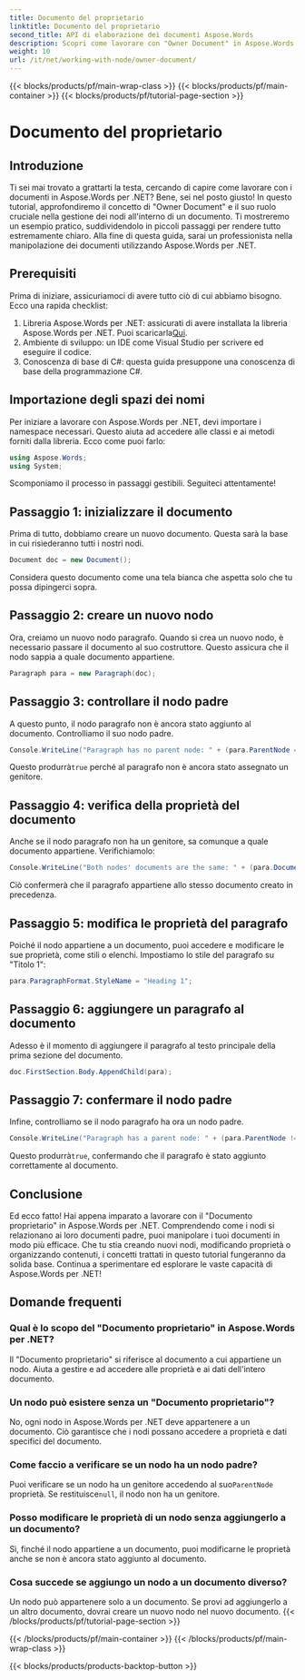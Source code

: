 ```yaml
---
title: Documento del proprietario
linktitle: Documento del proprietario
second_title: API di elaborazione dei documenti Aspose.Words
description: Scopri come lavorare con "Owner Document" in Aspose.Words per .NET. Questa guida passo passo riguarda la creazione e la manipolazione di nodi all'interno di un documento.
weight: 10
url: /it/net/working-with-node/owner-document/
---
```


{{< blocks/products/pf/main-wrap-class >}}
{{< blocks/products/pf/main-container >}}
{{< blocks/products/pf/tutorial-page-section >}}

# Documento del proprietario

## Introduzione

Ti sei mai trovato a grattarti la testa, cercando di capire come lavorare con i documenti in Aspose.Words per .NET? Bene, sei nel posto giusto! In questo tutorial, approfondiremo il concetto di "Owner Document" e il suo ruolo cruciale nella gestione dei nodi all'interno di un documento. Ti mostreremo un esempio pratico, suddividendolo in piccoli passaggi per rendere tutto estremamente chiaro. Alla fine di questa guida, sarai un professionista nella manipolazione dei documenti utilizzando Aspose.Words per .NET.

## Prerequisiti

Prima di iniziare, assicuriamoci di avere tutto ciò di cui abbiamo bisogno. Ecco una rapida checklist:

1.  Libreria Aspose.Words per .NET: assicurati di avere installata la libreria Aspose.Words per .NET. Puoi scaricarla[Qui](https://releases.aspose.com/words/net/).
2. Ambiente di sviluppo: un IDE come Visual Studio per scrivere ed eseguire il codice.
3. Conoscenza di base di C#: questa guida presuppone una conoscenza di base della programmazione C#.

## Importazione degli spazi dei nomi

Per iniziare a lavorare con Aspose.Words per .NET, devi importare i namespace necessari. Questo aiuta ad accedere alle classi e ai metodi forniti dalla libreria. Ecco come puoi farlo:

```csharp
using Aspose.Words;
using System;
```

Scomponiamo il processo in passaggi gestibili. Seguiteci attentamente!

## Passaggio 1: inizializzare il documento

Prima di tutto, dobbiamo creare un nuovo documento. Questa sarà la base in cui risiederanno tutti i nostri nodi.

```csharp
Document doc = new Document();
```

Considera questo documento come una tela bianca che aspetta solo che tu possa dipingerci sopra.

## Passaggio 2: creare un nuovo nodo

Ora, creiamo un nuovo nodo paragrafo. Quando si crea un nuovo nodo, è necessario passare il documento al suo costruttore. Questo assicura che il nodo sappia a quale documento appartiene.

```csharp
Paragraph para = new Paragraph(doc);
```

## Passaggio 3: controllare il nodo padre

A questo punto, il nodo paragrafo non è ancora stato aggiunto al documento. Controlliamo il suo nodo padre.

```csharp
Console.WriteLine("Paragraph has no parent node: " + (para.ParentNode == null));
```

 Questo produrrà`true` perché al paragrafo non è ancora stato assegnato un genitore.

## Passaggio 4: verifica della proprietà del documento

Anche se il nodo paragrafo non ha un genitore, sa comunque a quale documento appartiene. Verifichiamolo:

```csharp
Console.WriteLine("Both nodes' documents are the same: " + (para.Document == doc));
```

Ciò confermerà che il paragrafo appartiene allo stesso documento creato in precedenza.

## Passaggio 5: modifica le proprietà del paragrafo

Poiché il nodo appartiene a un documento, puoi accedere e modificare le sue proprietà, come stili o elenchi. Impostiamo lo stile del paragrafo su "Titolo 1":

```csharp
para.ParagraphFormat.StyleName = "Heading 1";
```

## Passaggio 6: aggiungere un paragrafo al documento

Adesso è il momento di aggiungere il paragrafo al testo principale della prima sezione del documento.

```csharp
doc.FirstSection.Body.AppendChild(para);
```

## Passaggio 7: confermare il nodo padre

Infine, controlliamo se il nodo paragrafo ha ora un nodo padre.

```csharp
Console.WriteLine("Paragraph has a parent node: " + (para.ParentNode != null));
```

 Questo produrrà`true`, confermando che il paragrafo è stato aggiunto correttamente al documento.

## Conclusione

Ed ecco fatto! Hai appena imparato a lavorare con il "Documento proprietario" in Aspose.Words per .NET. Comprendendo come i nodi si relazionano ai loro documenti padre, puoi manipolare i tuoi documenti in modo più efficace. Che tu stia creando nuovi nodi, modificando proprietà o organizzando contenuti, i concetti trattati in questo tutorial fungeranno da solida base. Continua a sperimentare ed esplorare le vaste capacità di Aspose.Words per .NET!

## Domande frequenti

### Qual è lo scopo del "Documento proprietario" in Aspose.Words per .NET?  
Il "Documento proprietario" si riferisce al documento a cui appartiene un nodo. Aiuta a gestire e ad accedere alle proprietà e ai dati dell'intero documento.

### Un nodo può esistere senza un "Documento proprietario"?  
No, ogni nodo in Aspose.Words per .NET deve appartenere a un documento. Ciò garantisce che i nodi possano accedere a proprietà e dati specifici del documento.

### Come faccio a verificare se un nodo ha un nodo padre?  
Puoi verificare se un nodo ha un genitore accedendo al suo`ParentNode` proprietà. Se restituisce`null`, il nodo non ha un genitore.

### Posso modificare le proprietà di un nodo senza aggiungerlo a un documento?  
Sì, finché il nodo appartiene a un documento, puoi modificarne le proprietà anche se non è ancora stato aggiunto al documento.

### Cosa succede se aggiungo un nodo a un documento diverso?  
Un nodo può appartenere solo a un documento. Se provi ad aggiungerlo a un altro documento, dovrai creare un nuovo nodo nel nuovo documento.
{{< /blocks/products/pf/tutorial-page-section >}}

{{< /blocks/products/pf/main-container >}}
{{< /blocks/products/pf/main-wrap-class >}}

{{< blocks/products/products-backtop-button >}}
